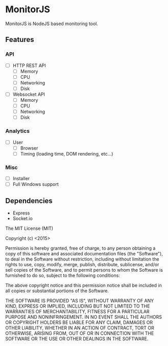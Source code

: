 # MonitorJS

MonitorJS is NodeJS based monitoring tool.

## Features

### API

- [ ] HTTP REST API
	- [ ] Memory
	- [ ] CPU
	- [ ] Networking
	- [ ] Disk
- [ ] Websocket API
	- [ ] Memory
	- [ ] CPU
	- [ ] Networking
	- [ ] Disk

### Analytics

- [ ] User
	+ [ ] Browser
	+ [ ] Timing (loading time, DOM rendering, etc...)

### Misc

- [ ] Installer
- [ ] Full Windows support

## Dependencies

- Express
- Socket.io


The MIT License (MIT)

Copyright (c) <2015> <Edznux>

Permission is hereby granted, free of charge, to any person obtaining a copy
of this software and associated documentation files (the "Software"), to deal
in the Software without restriction, including without limitation the rights
to use, copy, modify, merge, publish, distribute, sublicense, and/or sell
copies of the Software, and to permit persons to whom the Software is
furnished to do so, subject to the following conditions:

The above copyright notice and this permission notice shall be included in
all copies or substantial portions of the Software.

THE SOFTWARE IS PROVIDED "AS IS", WITHOUT WARRANTY OF ANY KIND, EXPRESS OR
IMPLIED, INCLUDING BUT NOT LIMITED TO THE WARRANTIES OF MERCHANTABILITY,
FITNESS FOR A PARTICULAR PURPOSE AND NONINFRINGEMENT. IN NO EVENT SHALL THE
AUTHORS OR COPYRIGHT HOLDERS BE LIABLE FOR ANY CLAIM, DAMAGES OR OTHER
LIABILITY, WHETHER IN AN ACTION OF CONTRACT, TORT OR OTHERWISE, ARISING FROM,
OUT OF OR IN CONNECTION WITH THE SOFTWARE OR THE USE OR OTHER DEALINGS IN
THE SOFTWARE.
